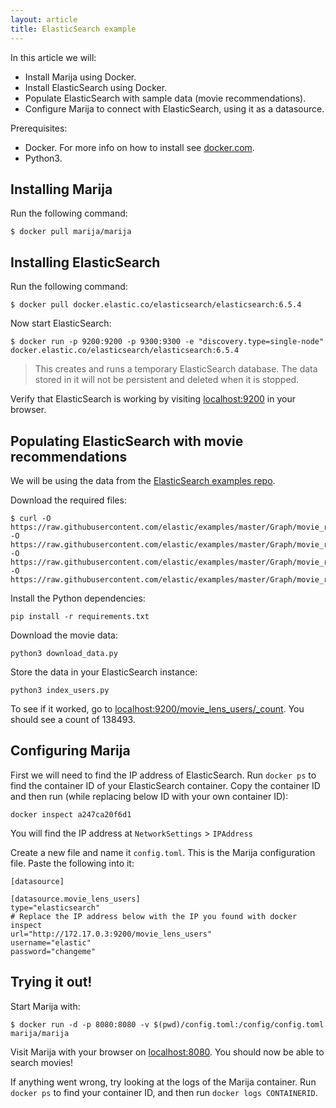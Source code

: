 ```yaml
---
layout: article
title: ElasticSearch example
---
```


In this article we will:
* Install Marija using Docker.
* Install ElasticSearch using Docker.
* Populate ElasticSearch with sample data (movie recommendations).
* Configure Marija to connect with ElasticSearch, using it as a datasource.

Prerequisites:
* Docker. For more info on how to install see [docker.com](https://docs.docker.com/install/).
* Python3.

## Installing Marija
Run the following command:
```
$ docker pull marija/marija
```

## Installing ElasticSearch
Run the following command:
```
$ docker pull docker.elastic.co/elasticsearch/elasticsearch:6.5.4
```

Now start ElasticSearch:
```
$ docker run -p 9200:9200 -p 9300:9300 -e "discovery.type=single-node" docker.elastic.co/elasticsearch/elasticsearch:6.5.4
```
> This creates and runs a temporary ElasticSearch database. The data stored in it will not be persistent and deleted when it is stopped.

Verify that ElasticSearch is working by visiting [localhost:9200](http://localhost:9200) in your browser.

## Populating ElasticSearch with movie recommendations

We will be using the data from the [ElasticSearch examples repo](https://github.com/elastic/examples/tree/master/Graph/movie_recommendations).

Download the required files:
```
$ curl -O https://raw.githubusercontent.com/elastic/examples/master/Graph/movie_recommendations/download_data.py -O https://raw.githubusercontent.com/elastic/examples/master/Graph/movie_recommendations/index_users.py -O https://raw.githubusercontent.com/elastic/examples/master/Graph/movie_recommendations/movie_lens.json -O https://raw.githubusercontent.com/elastic/examples/master/Graph/movie_recommendations/requirements.txt
```

Install the Python dependencies:
```
pip install -r requirements.txt
```

Download the movie data:
```
python3 download_data.py
```

Store the data in your ElasticSearch instance:
```
python3 index_users.py
```

To see if it worked, go to
[localhost:9200/movie_lens_users/_count](http://localhost:9200/movie_lens_users/_count).
You should see a count of 138493.

## Configuring Marija

First we will need to find the IP address of ElasticSearch. Run `docker ps` to find
the container ID of your ElasticSearch container. Copy the container ID and then
run (while replacing below ID with your own container ID):
```
docker inspect a247ca20f6d1
```

You will find the IP address at `NetworkSettings` > `IPAddress`

Create a new file and name it `config.toml`. This is the Marija configuration
file. Paste the following into it:
```
[datasource]

[datasource.movie_lens_users]
type="elasticsearch"
# Replace the IP address below with the IP you found with docker inspect
url="http://172.17.0.3:9200/movie_lens_users"
username="elastic"
password="changeme"
```

## Trying it out!

Start Marija with:
```
$ docker run -d -p 8080:8080 -v $(pwd)/config.toml:/config/config.toml marija/marija
```

Visit Marija with your browser on [localhost:8080](http://localhost:8080). You
should now be able to search movies!

If anything went wrong, try looking at the logs of the Marija container. Run
`docker ps` to find your container ID, and then run `docker logs CONTAINERID`.